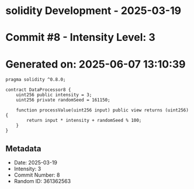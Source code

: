 ﻿# solidity Development - 2025-03-19
# Commit #8 - Intensity Level: 3
# Generated on: 2025-06-07 13:10:39
```solidity
pragma solidity ^0.8.0;

contract DataProcessor8 {
    uint256 public intensity = 3;
    uint256 private randomSeed = 161150;

    function processValue(uint256 input) public view returns (uint256) {
        return input * intensity + randomSeed % 100;
    }
}
```
## Metadata
- Date: 2025-03-19
- Intensity: 3
- Commit Number: 8
- Random ID: 361362563
